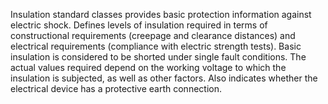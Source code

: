 ﻿Insulation standard classes provides basic protection information against electric shock. Defines levels of insulation required in terms of constructional requirements (creepage and clearance distances) and electrical requirements (compliance with electric strength tests). Basic insulation is considered to be shorted under single fault conditions. The actual values required depend on the working voltage to which the insulation is subjected, as well as other factors. Also indicates whether the electrical device has a protective earth connection.
